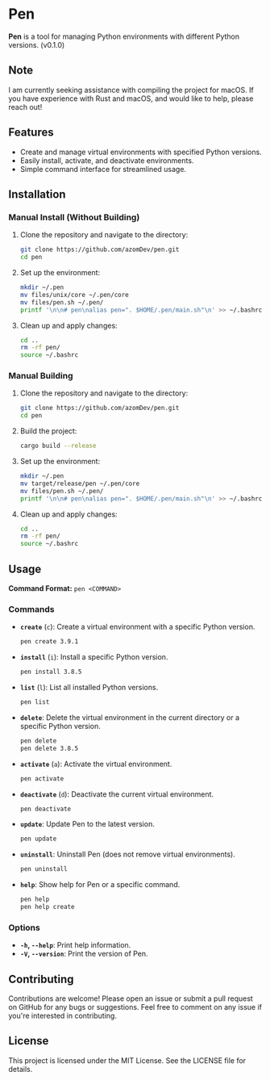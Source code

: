 # Pen

**Pen** is a tool for managing Python environments with different Python versions. (v0.1.0)

## Note
I am currently seeking assistance with compiling the project for macOS. If you have experience with Rust and macOS, and would like to help, please reach out!

## Features

- Create and manage virtual environments with specified Python versions.
- Easily install, activate, and deactivate environments.
- Simple command interface for streamlined usage.

## Installation

### Manual Install (Without Building)

1. Clone the repository and navigate to the directory:
    ```bash
    git clone https://github.com/azomDev/pen.git
    cd pen
    ```

2. Set up the environment:
    ```bash
    mkdir ~/.pen
    mv files/unix/core ~/.pen/core
    mv files/pen.sh ~/.pen/
    printf '\n\n# pen\nalias pen=". $HOME/.pen/main.sh"\n' >> ~/.bashrc
    ```

3. Clean up and apply changes:
    ```bash
    cd ..
    rm -rf pen/
    source ~/.bashrc
    ```

### Manual Building

1. Clone the repository and navigate to the directory:
    ```bash
    git clone https://github.com/azomDev/pen.git
    cd pen
    ```

2. Build the project:
    ```bash
    cargo build --release
    ```

3. Set up the environment:
    ```bash
    mkdir ~/.pen
    mv target/release/pen ~/.pen/core
    mv files/pen.sh ~/.pen/
    printf '\n\n# pen\nalias pen=". $HOME/.pen/main.sh"\n' >> ~/.bashrc
    ```

4. Clean up and apply changes:
    ```bash
    cd ..
    rm -rf pen/
    source ~/.bashrc
    ```

## Usage

**Command Format:** `pen <COMMAND>`

### Commands

- **`create`** (`c`): Create a virtual environment with a specific Python version.
    ```bash
    pen create 3.9.1
    ```

- **`install`** (`i`): Install a specific Python version.
    ```bash
    pen install 3.8.5
    ```

- **`list`** (`l`): List all installed Python versions.
    ```bash
    pen list
    ```

- **`delete`**: Delete the virtual environment in the current directory or a specific Python version.
    ```bash
    pen delete
    pen delete 3.8.5
    ```

- **`activate`** (`a`): Activate the virtual environment.
    ```bash
    pen activate
    ```

- **`deactivate`** (`d`): Deactivate the current virtual environment.
    ```bash
    pen deactivate
    ```

- **`update`**: Update Pen to the latest version.
    ```bash
    pen update
    ```

- **`uninstall`**: Uninstall Pen (does not remove virtual environments).
    ```bash
    pen uninstall
    ```

- **`help`**: Show help for Pen or a specific command.
    ```bash
    pen help
    pen help create
    ```

### Options

- **`-h`, `--help`**: Print help information.
- **`-V`, `--version`**: Print the version of Pen.

## Contributing

Contributions are welcome! Please open an issue or submit a pull request on GitHub for any bugs or suggestions. Feel free to comment on any issue if you're interested in contributing.

## License

This project is licensed under the MIT License. See the LICENSE file for details.
